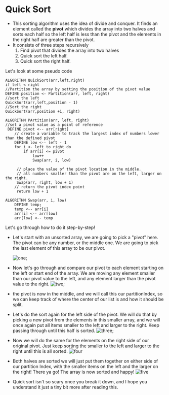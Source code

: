 # Quick Sort

- This sorting algorithm uses the idea of divide and conquer. It finds an element called the **pivot** which divides the array into two halves and sorts each half so the left half is less than the pivot and the elements in the right half are greater than the pivot.
- It consists of three steps recursively
  1. Find pivot that divides the array into two halves
  2. Quick sort the left half.
  3. Quick sort the right half.

Let's look at some pseudo code

```
ALGORITHM QuickSort(arr,left,right)
if left < right
//Partition the array by setting the position of the pivot value
DEFINE position <- Partition(arr, left, right)
//sort the left
QuickSort(arr,left,position - 1)
//Sort the right
QuickSort(arr,position +1, right)

ALGORITHM PArtition(arr, left, right)
//set a pivot value as a point of reference
 DEFINE pivot <-- arr[right]
    // create a variable to track the largest index of numbers lower than the defined pivot
    DEFINE low <-- left - 1
    for i <- left to right do
        if arr[i] <= pivot
            low++
            Swap(arr, i, low)

     // place the value of the pivot location in the middle.
     // all numbers smaller than the pivot are on the left, larger on the right.
     Swap(arr, right, low + 1)
    // return the pivot index point
     return low + 1

ALGORITHM Swap(arr, i, low)
    DEFINE temp;
    temp <-- arr[i]
    arr[i] <-- arr[low]
    arr[low] <-- temp

```

Let's go through how to do it step-by-step!

- Let's start with an unsorted array, we are going to pick a "pivot" here. The pivot can be any number, or the middle one. We are going to pick the last element of this array to be our pivot.

  ![one]();

- Now let's go through and compare our pivot to each element starting on the left or start end of the array. We are moving any element smaller than our pivot value to the left, and any element larger than the pivot value to the right.
  ![two]();
- the pivot is now in the middle, and we will call this our partitionIndex, so we can keep track of where the center of our list is and how it should be split.

- Let's do the sort again for the left side of the pivot. We will do that by picking a new pivot from the elements in this smaller array, and we will once again put all items smaller to the left and larger to the right. Keep passing through until this half is sorted.
  ![three]();

- Now we will do the same for the elements on the right side of our original pivot. Just keep sorting the smaller to the left and larger to the right until this is all sorted.
  ![four]()

- Both halves are sorted we will just put them together on either side of our partition Index, with the smaller items on the left and the larger on the right! There ya go! The array is now sorted and happy!
  ![five]()

- Quick sort isn't so scary once you break it down, and I hope you understand it just a tiny bit more after reading this.
